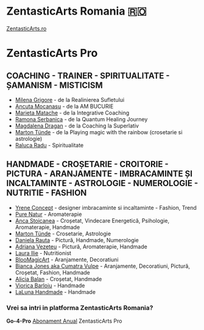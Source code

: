 # ZentasticArts Romania 🇷🇴

[ZentasticArts.ro](https://zentasticarts.ro)


# ZentasticArts Pro
## COACHING - TRAINER - SPIRITUALITATE - ȘAMANISM - MISTICISM
* [Milena Grigore](https://zentasticarts.ro/profilul-meu/?uid=milena.grigore) - de la Realinierea Sufletului
* [Ancuta Mocanasu](https://zentasticarts.ro/profilul-meu/?uid=AM%20Bucurie) - de la AM BUCURIE
* [Marieta Matache](https://zentasticarts.ro/profilul-meu/?uid=Marieta%20Matache) - de la Integrative Coaching
* [Ramona Serbanica](https://zentasticarts.ro/profilul-meu/?uid=Ramona%20Serbanica) - de la Quantum Healing Journey
* [Magdalena Dragan](https://zentasticarts.ro/profilul-meu/?uid=ZAHRA) - de la Coaching la Superlativ 
* [Marton Tünde](https://zentasticarts.ro/profilul-meu/?uid=Playing%20magic%20with%20the%20rainbow) - de la Playing magic with the rainbow (crosetarie si astrologie)
* [Raluca Radu](https://zentasticarts.ro/profilul-meu/?uid=Raluca%20Radu) - Spiritualitate



## HANDMADE - CROȘETARIE - CROITORIE - PICTURA - ARANJAMENTE - IMBRACAMINTE ȘI INCALTAMINTE - ASTROLOGIE - NUMEROLOGIE - NUTRITIE - FASHION
* [Yrene Concept](https://zentasticarts.ro/profilul-meu/?uid=Yrene%20Concept) - designer imbracaminte si incaltaminte - Fashion, Trend
* [Pure Natur](https://zentasticarts.ro/profilul-meu/?uid=PureNature) - Aromaterapie
* [Anca Stoicanea](https://zentasticarts.ro/profilul-meu/?uid=Anca%20Stoicanea) - Croșetat, Vindecare Energetică, Psihologie, Aromaterapie, Handmade 
* [Marton Tünde](https://zentasticarts.ro/profilul-meu/?uid=Playing%20magic%20with%20the%20rainbow) - Crosetarie, Astrologie
* [Daniela Rauta](https://zentasticarts.ro/profilul-meu/?uid=Daniela%20Rauta) - Pictură, Handmade, Numerologie
* [Adriana Vezeteu](https://zentasticarts.ro/profilul-meu/?uid=Adriana%20Vezeteu) - Pictură, Aromaterapie, Handmade
* [Laura Ilie](https://zentasticarts.ro/profilul-meu/?uid=Radacini%20cu%20Laura%20Ilie) - Nutritionist
* [BlooMagicArt](https://zentasticarts.ro/profilul-meu/?uid=BlooMagicArt) - Aranjamente, Decoratiuni
* [Bianca Jones aka Cumatra Vulpe](https://zentasticarts.ro/profilul-meu/?uid=bianca.jones) - Aranjamente, Decoratiuni, Pictură, Croșetat, Fashion, Handmade
* [Alicia Balan](https://zentasticarts.ro/profilul-meu/?uid=Alicia%20Balan) - Croșetat, Handmade
* [Viorica Barloiu](https://zentasticarts.ro/profilul-meu/?uid=VioricaBirloiu) - Handmade
* [LaLuna Handmade](https://zentasticarts.ro/profilul-meu/?uid=LaLuna%20Handmade) - Handmade

### Vrei sa intri in platforma ZentasticArts Romania? 
**Go-4-Pro**
[Abonament Anual](https://zentasticarts.ro/plan-membri-zentasticarts/) ZentasticArts Pro
